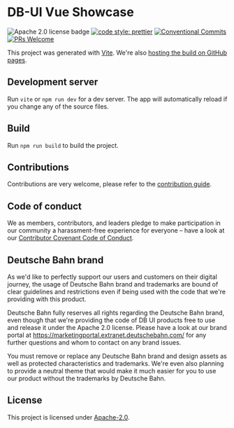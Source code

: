 # DB-UI Vue Showcase

![Apache 2.0 license badge](https://img.shields.io/badge/License-Apache_2.0-blue.svg)
[![code style: prettier](https://img.shields.io/badge/code_style-prettier-ff69b4.svg?style=flat-square)](https://github.com/prettier/prettier)
[![Conventional Commits](https://img.shields.io/badge/Conventional%20Commits-1.0.0-yellow.svg)](https://conventionalcommits.org)
[![PRs Welcome](https://img.shields.io/badge/PRs-welcome-brightgreen.svg?style=flat-square)](https://makeapullrequest.com)

This project was generated with [Vite](https://vitejs.dev/). We're also [hosting the build on GitHub pages](https://db-ui.github.io/elements/vue-showcase/index.html#/).

## Development server

Run `vite` or `npm run dev` for a dev server. The app will automatically reload if you change any of the source files.

## Build

Run `npm run build` to build the project.

## Contributions

Contributions are very welcome, please refer to the [contribution guide](https://github.com/db-ui/elements/blob/main/CONTRIBUTING.md).

## Code of conduct

We as members, contributors, and leaders pledge to make participation in our
community a harassment-free experience for everyone – have a look at our [Contributor Covenant Code of Conduct](https://github.com/db-ui/elements/blob/main/CODE-OF-CONDUCT.md).

## Deutsche Bahn brand

As we'd like to perfectly support our users and customers on their digital journey, the usage of Deutsche Bahn brand and trademarks are bound of clear guidelines and restrictions even if being used with the code that we're providing with this product.

Deutsche Bahn fully reserves all rights regarding the Deutsche Bahn brand, even though that we're providing the code of DB UI products free to use and release it under the Apache 2.0 license.
Please have a look at our brand portal at <https://marketingportal.extranet.deutschebahn.com/> for any further questions and whom to contact on any brand issues.

You must remove or replace any Deutsche Bahn brand and design assets as well as protected characteristics and trademarks. We're even also planning to provide a neutral theme that would make it much easier for you to use our product without the trademarks by Deutsche Bahn.

## License

This project is licensed under [Apache-2.0](LICENSE).
